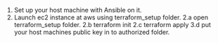 1. Set up your host machine with Ansible on it.
2. Launch ec2 instance at aws using terraform_setup folder.
    2.a open terraform_setup folder.
    2.b terraform init
    2.c terraform apply
    3.d put your host machines public key in to authorized folder.